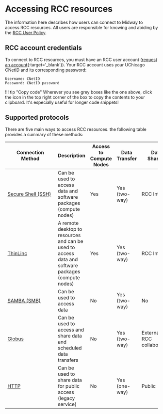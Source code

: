 # Accessing RCC resources
The information here describes how users can connect to Midway to access RCC resources. All users are responsible for knowing and abiding by the [RCC User Policy](policies.md). 

## RCC account credentials
To connect to RCC resources, you must have an RCC user account ([request an account](https://rcc.uchicago.edu/accounts-allocations/request-account){:target='_blank'}).
Your RCC account uses your UChicago CNetID and its corresponding password: 

```
Username: CNetID
Password: CNetID password
```
!!! tip "Copy code"
    Wherever you see grey boxes like the one above, click the icon in the top right corner of the box to copy the contents to your clipboard. It's especially useful for longer code snippets! 

## Supported protocols
There are five main ways to access RCC resources. the following table provides a summary of these methods: 

|  <div style="width:150px">Connection Method | Description | Access to Compute Nodes | Data Transfer | Data Sharing |  
| ------------------------------------------- | ----------- | ------- | ------------- | ------------ | 
| [Secure Shell (SSH)](../ssh/main.md)  | Can be used to access data and software packages (compute nodes) | Yes | Yes (two-way) | RCC Internal |
| [ThinLinc](../thinlinc/main.md) | A remote desktop to resources and can be used to access data and software packages (compute nodes) | Yes | Yes (two-way) | RCC Internal |
|[SAMBA (SMB)](../samba.md)| Can be used to access data | No | Yes (two-way) | No |
|[Globus](../globus/access-files.md)| Can be used to access and share data and scheduled data transfers | No | Yes (two-way) | External and RCC collaborators |
|[HTTP](../http.md)| Can be used to share data for public access (legacy service) | No | Yes (one-way) | Public |

